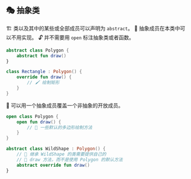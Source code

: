 ## 🎭 抽象类

🏗️ 类以及其中的某些或全部成员可以声明为 `abstract`。
🚫 抽象成员在本类中可以不用实现。
🔓 并不需要用 `open` 标注抽象类或者函数。

```kotlin
abstract class Polygon {
    abstract fun draw()
}

class Rectangle : Polygon() {
    override fun draw() {
        // 🖌️ 绘制矩形
    }
}
```

🔀 可以用一个抽象成员覆盖一个非抽象的开放成员。

```kotlin
open class Polygon {
    open fun draw() {
        // 🎨 一些默认的多边形绘制方法
    }
}

abstract class WildShape : Polygon() {
    // 🔄 继承 WildShape 的类需要提供自己的
    // 🎨 draw 方法，而不是使用 Polygon 的默认方法
    abstract override fun draw()
}
```
